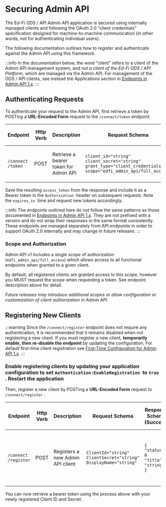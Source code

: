 # Securing Admin API

The Ed-Fi ODS / API Admin API application is secured using internally managed
clients and following the OAuth 2.0 "client credentials" specification designed
for machine-to-machine communication (in other words, not for authenticating
individual users).

The following documentation outlines how to register and authenticate against
the Admin API using this framework.

:::info
 In the documentation below, the word "client" refers to a client of the
 Admin API management system, and _not a client of the Ed-Fi ODS / API
 Platform_, which are managed via the Admin API. For management of the ODS / API
 clients, see instead the Applications section in [Endpoints in Admin API
 1.x](admin-api-1.x/technical-articles/endpoints-in-admin-api-1x.md).
:::

## Authenticating Requests

To authenticate your request to the Admin API, first retrieve a token by POSTing
a **URL-Encoded Form** request to the `/connect/token` endpoint.

| Endpoint | Http Verb | Description | Request Schema | Response Schema (Success) | Response Schema (Error) |
| --- | --- | --- | --- | --- | --- |
| ```/connect```<br/>```/token``` | POST | Retrieve a bearer token for Admin API | ```client_id="string"```<br/>```client_secret="string"```<br/>```grant_type="client_credentials"``` <br/>```scope="edfi_admin_api/full_access"```|```{ "access_token": "string", "token_type": "Bearer", "expires_in": 0  }``` | ```{ "error": "string", "error_description": "string", "error_uri": "string"}``` |

Save the resulting `access_token` from the response and include it as a Bearer
token in the `Authorization`  header on subsequent requests. Note the
`expires_in`  time and request new tokens accordingly.

:::info
 The endpoints outlined here do not follow the same patterns as those
 documented in [Endpoints in Admin API
 1.x](admin-api-1.x/technical-articles/endpoints-in-admin-api-1x.md). They are not
 prefixed with a version and do not wrap their responses in the same format
 consistently. These endpoints are managed separately from API endpoints in
 order to support OAuth 2.0 internally and may change in future releases.
:::

### Scope and Authorization

Admin API v1 includes a single _scope_ of authorization
(`edfi_admin_api/full_access`) which allows access to all functional endpoints
when granted to a given client.

By default, all registered clients are granted access to this scope, however you
MUST request the scope when requesting a token. See endpoint description above
for detail.

_Future releases may introduce additional scopes or allow configuration or
customization of client authorization in Admin API._

## Registering New Clients

:::warning
 Since the `/connect/register` endpoint does not require any
 authentication, it is recommended that it remains disabled when not registering
 a new client. If you must register a new client, **temporarily enable, then
 re-disable the endpoint** by updating the configuration. For default first-time
 client registration see [First-Time Configuration for Admin API
 1.x](admin-api-1.x/installation-for-odsapi-5x-6x/first-time-configuration-for-admin-api-1x.md).
 :::

### Enable registering clients by updating your application configuration to set `Authentication:EnableRegistration`  to `true` . Restart the application

Then, register a new client by POSTing a **URL-Encoded Form** request to
`/connect/register` .

| Endpoint | Http Verb | Description | Request Schema | Response Schema (Success) | Response Schema (Validation Error) | Response Schema (Error) |
| --- | --- | --- | --- | --- | --- | --- |
| ```/connect```<br/>```/register``` | POST | Registers a new Admin API client | ```ClientId="string"```<br/>```ClientSecret="string"```<br/>```DisplayName="string"``` | ```{ "status": 0      "title": "string" }``` | ```{    "status": 0,    "title": "string",    "errors": [      { "string": [ "string" ] }    ]  }``` | ```{    "status": 0,    "title": "string",    "errors": [ "string" ]  }``` |

You can now retrieve a bearer token using the process above with your newly
registered Client ID and Secret.
